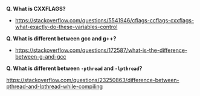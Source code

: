 **Q. What is CXXFLAGS?**

- https://stackoverflow.com/questions/5541946/cflags-ccflags-cxxflags-what-exactly-do-these-variables-control

**Q. What is different between gcc and g++?**

- https://stackoverflow.com/questions/172587/what-is-the-difference-between-g-and-gcc

**Q. What is different between `-pthread` and `-lpthread`?**

https://stackoverflow.com/questions/23250863/difference-between-pthread-and-lpthread-while-compiling
